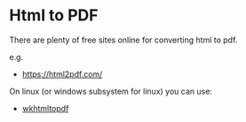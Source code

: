 ﻿# Html to PDF

There are plenty of free sites online for converting html to pdf.

e.g.

* <https://html2pdf.com/>

On linux (or windows subsystem for linux) you can use:

* [wkhtmltopdf](../linux/wkhtmltopdf.md)
